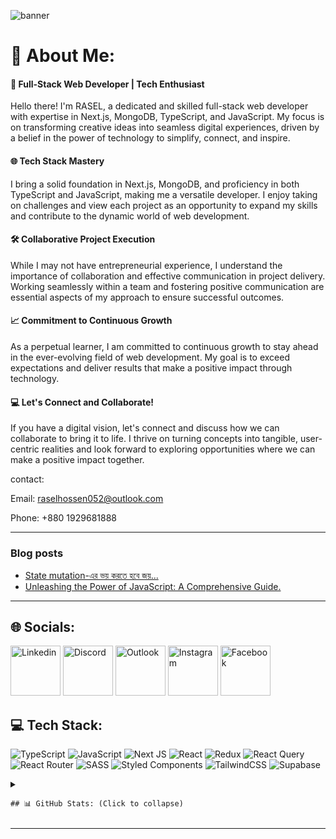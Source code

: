 ![banner](https://github.com/rasel9t6/rasel9t6/assets/116421413/143199bf-be8c-4f99-81fb-ebdb3732dc58)

# 💫 About Me:
#### 🚀 Full-Stack Web Developer | Tech Enthusiast

Hello there! I'm RASEL, a dedicated and skilled full-stack web developer with expertise in Next.js, MongoDB, TypeScript, and JavaScript. My focus is on transforming creative ideas into seamless digital experiences, driven by a belief in the power of technology to simplify, connect, and inspire.

#### 🌐 Tech Stack Mastery

I bring a solid foundation in Next.js, MongoDB, and proficiency in both TypeScript and JavaScript, making me a versatile developer. I enjoy taking on challenges and view each project as an opportunity to expand my skills and contribute to the dynamic world of web development.

#### 🛠️ Collaborative Project Execution

While I may not have entrepreneurial experience, I understand the importance of collaboration and effective communication in project delivery. Working seamlessly within a team and fostering positive communication are essential aspects of my approach to ensure successful outcomes.

#### 📈 Commitment to Continuous Growth

As a perpetual learner, I am committed to continuous growth to stay ahead in the ever-evolving field of web development. My goal is to exceed expectations and deliver results that make a positive impact through technology.

#### 💻 Let's Connect and Collaborate!

If you have a digital vision, let's connect and discuss how we can collaborate to bring it to life. I thrive on turning concepts into tangible, user-centric realities and look forward to exploring opportunities where we can make a positive impact together.

contact:

Email: raselhossen052@outlook.com

Phone: +880 1929681888

---
### Blog posts


<!-- BLOG-POST-LIST:START -->
- [State mutation-এর ভয় করতে হবে জয়...](https://dev.to/rasel9t6/state-mutation-er-bhyy-krte-hbe-jyy-paartt-1-4d9b)
- [Unleashing the Power of JavaScript: A Comprehensive Guide.](https://dev.to/rasel9t6/unleashing-the-power-of-javascript-a-comprehensive-guide-360m)
<!-- BLOG-POST-LIST:END -->

---

## 🌐 Socials:

[<img alt="Linkedin" src="https://github.com/rasel9t6/rasel9t6/assets/116421413/4c138889-8fda-4508-b881-cd77c4426da3" width="80" height="80" />](https://linkedin.com/in/rasel-9t6)
[<img alt="Discord" src="https://github.com/rasel9t6/rasel9t6/assets/116421413/b28266ac-69c2-4ebc-aaae-8f3b4da8073d" width="80" height="80" />](https://discord.com/users/1075459316133417032)
[<img alt="Outlook" src="https://github.com/rasel9t6/rasel9t6/assets/116421413/0bd5d636-d7ec-458e-99ea-5d7d07ef7dc3" width="80" height="80" />](mailto:raselhossen052@outlook.com)
[<img alt="Instagram" src="https://github.com/rasel9t6/rasel9t6/assets/116421413/29f13ec3-f0cf-44c0-8dd0-c529de01e651" width="80" height="80" />](https://instagram.com/rasel_9t6)
[<img alt="Facebook" src="https://github.com/rasel9t6/rasel9t6/assets/116421413/dba8400d-0fde-4c7a-8ff6-2f7b8dccdb5c" width="80" height="80" />](https://facebook.com/rasel9t6)

## 💻 Tech Stack:
![TypeScript](https://img.shields.io/badge/typescript-%23007ACC.svg?style=for-the-badge&logo=typescript&logoColor=white) ![JavaScript](https://img.shields.io/badge/javascript-%23323330.svg?style=for-the-badge&logo=javascript&logoColor=%23F7DF1E) ![Next JS](https://img.shields.io/badge/Next-black?style=for-the-badge&logo=next.js&logoColor=white) ![React](https://img.shields.io/badge/react-%2320232a.svg?style=for-the-badge&logo=react&logoColor=%2361DAFB) ![Redux](https://img.shields.io/badge/redux-%23593d88.svg?style=for-the-badge&logo=redux&logoColor=white) ![React Query](https://img.shields.io/badge/-React%20Query-FF4154?style=for-the-badge&logo=react%20query&logoColor=white) ![React Router](https://img.shields.io/badge/React_Router-CA4245?style=for-the-badge&logo=react-router&logoColor=white) ![SASS](https://img.shields.io/badge/SASS-hotpink.svg?style=for-the-badge&logo=SASS&logoColor=white) ![Styled Components](https://img.shields.io/badge/styled--components-DB7093?style=for-the-badge&logo=styled-components&logoColor=white) ![TailwindCSS](https://img.shields.io/badge/tailwindcss-%2338B2AC.svg?style=for-the-badge&logo=tailwind-css&logoColor=white) ![Supabase](https://img.shields.io/badge/Supabase-3ECF8E?style=for-the-badge&logo=supabase&logoColor=white) 

<details>
  <summary>
    
    ## 📊 GitHub Stats: (Click to collapse)
    
  </summary>

![](https://github-readme-stats.vercel.app/api?username=rasel9t6&theme=dark&hide_border=false&include_all_commits=true&count_private=true)<br/>
![](https://github-readme-streak-stats.herokuapp.com/?user=rasel9t6&theme=dark&hide_border=false)<br/>
![](https://github-readme-stats.vercel.app/api/top-langs/?username=rasel9t6&theme=dark&hide_border=false&include_all_commits=true&count_private=true&layout=compact)

### 🔝 Top Contributed Repo

![](https://github-contributor-stats.vercel.app/api?username=rasel9t6&limit=5&theme=gruvbox&combine_all_yearly_contributions=true)
</details>

---

